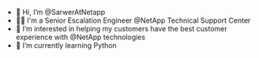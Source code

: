 - 👋 Hi, I’m @SarwerAtNetapp
- 👨‍💻 I'm a Senior Escalation Engineer @NetApp Technical Support Center
- 👀 I’m interested in helping my customers have the best customer experience with @NetApp technologies
- 🌱 I’m currently learning Python

<!---
SarwerAtNetapp/SarwerAtNetapp is a ✨ special ✨ repository because its `README.md` (this file) appears on your GitHub profile.
You can click the Preview link to take a look at your changes.
--->
